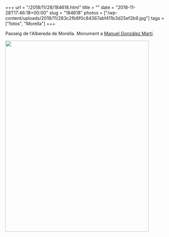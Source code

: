 +++
url = "/2018/11/28/184618.html"
title = ""
date = "2018-11-28T17:46:18+00:00"
slug = "184618"
photos = ["/wp-content/uploads/2018/11/283c2fb6f0c84367abf411b3d25ef2b9.jpg"]
tags = ["fotos", "Morella"]
+++

Passeig de l'Albereda de Morella. Monument a [Manuel González Martí](https://ca.wikipedia.org/wiki/Manuel_González_Mart%C3%AD).

<img src="/wp-content/uploads/2018/11/283c2fb6f0c84367abf411b3d25ef2b9.jpg" width="450" height="600" />
